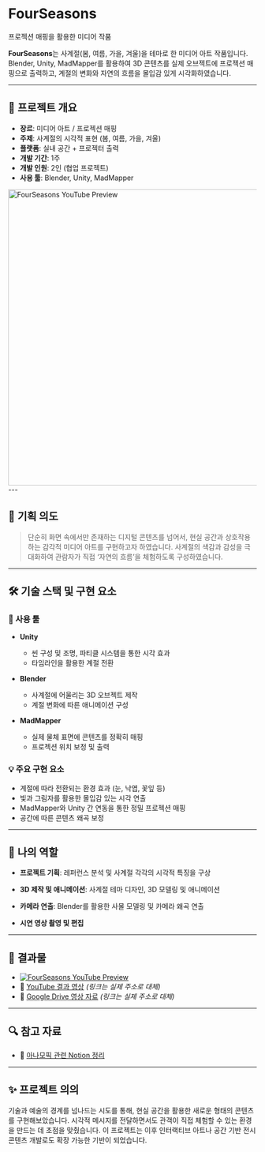 #  FourSeasons 
프로젝션 매핑을 활용한 미디어 작품

**FourSeasons**는 사계절(봄, 여름, 가을, 겨울)을 테마로 한 미디어 아트 작품입니다.  
Blender, Unity, MadMapper를 활용하여 3D 콘텐츠를 실제 오브젝트에 프로젝션 매핑으로 출력하고, 계절의 변화와 자연의 흐름을 몰입감 있게 시각화하였습니다.

---

## 📌 프로젝트 개요

- **장르**: 미디어 아트 / 프로젝션 매핑
- **주제**: 사계절의 시각적 표현 (봄, 여름, 가을, 겨울)
- **플랫폼**: 실내 공간 + 프로젝터 출력
- **개발 기간**: 1주
- **개발 인원**: 2인  (협업 프로젝트)
- **사용 툴**: Blender, Unity, MadMapper
<a href="https://youtu.be/tkhlJgrF7c8" target="_blank">
  <img src="https://img.youtube.com/vi/tkhlJgrF7c8/maxresdefault.jpg" alt="FourSeasons YouTube Preview" width="600"/>
</a>
---

## 🎯 기획 의도

> 단순히 화면 속에서만 존재하는 디지털 콘텐츠를 넘어서, 현실 공간과 상호작용하는 감각적 미디어 아트를 구현하고자 하였습니다. 사계절의 색감과 감성을 극대화하여 관람자가 직접 ‘자연의 흐름’을 체험하도록 구성하였습니다.

---

## 🛠 기술 스택 및 구현 요소

### 🔧 사용 툴

- **Unity**  
  - 씬 구성 및 조명, 파티클 시스템을 통한 시각 효과  
  - 타임라인을 활용한 계절 전환

- **Blender**  
  - 사계절에 어울리는 3D 오브젝트 제작  
  - 계절 변화에 따른 애니메이션 구성

- **MadMapper**  
  - 실제 물체 표면에 콘텐츠를 정확히 매핑  
  - 프로젝션 위치 보정 및 출력

### 💡 주요 구현 요소

- 계절에 따라 전환되는 환경 효과 (눈, 낙엽, 꽃잎 등)
- 빛과 그림자를 활용한 몰입감 있는 시각 연출
- MadMapper와 Unity 간 연동을 통한 정밀 프로젝션 매핑
- 공간에 따른 콘텐츠 왜곡 보정

---

## 👤 나의 역할

- **프로젝트 기획**: 레퍼런스 분석 및 사계절 각각의 시각적 특징을 구상
- **3D 제작 및 애니메이션**: 사계절 테마 디자인, 3D 모델링 및 애니메이션
- **카메라 연출**: Blender를 활용한 사물 모델링 및 카메라 왜곡 연출

- **시연 영상 촬영 및 편집**

---

## 📸 결과물
- [![FourSeasons YouTube Preview](https://img.youtube.com/vi/tkhlJgrF7c8/maxresdefault.jpg)](https://youtu.be/tkhlJgrF7c8)
- 🎥 [YouTube 결과 영상](https://youtu.be/tkhlJgrF7c8) *(링크는 실제 주소로 대체)*  
- 📂 [Google Drive 영상 자료](https://drive.google.com/file/d/1XljlmIJ9RaE212VBcE6cLzGSM-I_I4Vo/view?pli=1) *(링크는 실제 주소로 대체)*

---

## 🔍 참고 자료

- 📘 [아나모픽 관련 Notion 정리](https://www.notion.so/Anamorphic-1544b04e10ea80e69f7cc01acfe38713)

---

## ✨ 프로젝트 의의

기술과 예술의 경계를 넘나드는 시도를 통해, 현실 공간을 활용한 새로운 형태의 콘텐츠를 구현해보았습니다. 시각적 메시지를 전달하면서도 관객이 직접 체험할 수 있는 환경을 만드는 데 초점을 맞췄습니다. 이 프로젝트는 이후 인터랙티브 아트나 공간 기반 전시 콘텐츠 개발로도 확장 가능한 기반이 되었습니다.
